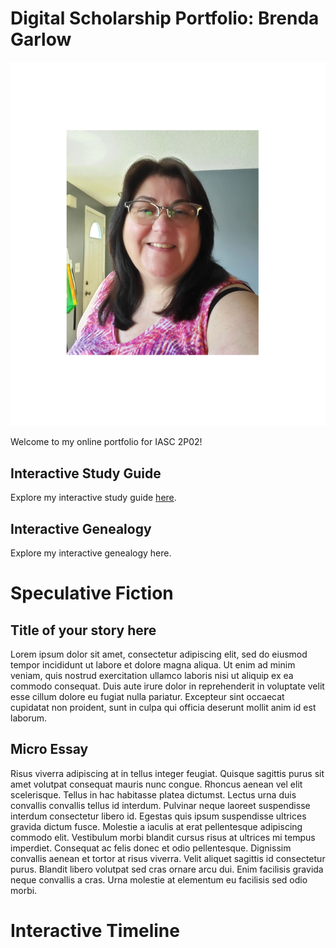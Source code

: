 # Digital Scholarship Portfolio: Brenda Garlow

![](https://github.com/bg14ff/IASC-2P02/blob/4c09fa06cbf5386d0106f9eb583bcdcf976be5dd/my%20pic.png)

Welcome to my online portfolio for IASC 2P02!

## Interactive Study Guide

Explore my interactive study guide [here](2P02InteractiveStudyGuide.html).

## Interactive Genealogy

Explore my interactive genealogy here.

# Speculative Fiction

## Title of your story here

Lorem ipsum dolor sit amet, consectetur adipiscing elit, sed do eiusmod tempor incididunt ut labore et dolore magna aliqua. Ut enim ad minim veniam, quis nostrud exercitation ullamco laboris nisi ut aliquip ex ea commodo consequat. Duis aute irure dolor in reprehenderit in voluptate velit esse cillum dolore eu fugiat nulla pariatur. Excepteur sint occaecat cupidatat non proident, sunt in culpa qui officia deserunt mollit anim id est laborum.

## Micro Essay

Risus viverra adipiscing at in tellus integer feugiat. Quisque sagittis purus sit amet volutpat consequat mauris nunc congue. Rhoncus aenean vel elit scelerisque. Tellus in hac habitasse platea dictumst. Lectus urna duis convallis convallis tellus id interdum. Pulvinar neque laoreet suspendisse interdum consectetur libero id. Egestas quis ipsum suspendisse ultrices gravida dictum fusce. Molestie a iaculis at erat pellentesque adipiscing commodo elit. Vestibulum morbi blandit cursus risus at ultrices mi tempus imperdiet. Consequat ac felis donec et odio pellentesque. Dignissim convallis aenean et tortor at risus viverra. Velit aliquet sagittis id consectetur purus. Blandit libero volutpat sed cras ornare arcu dui. Enim facilisis gravida neque convallis a cras. Urna molestie at elementum eu facilisis sed odio morbi.

# Interactive Timeline

